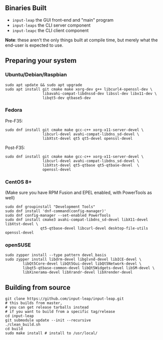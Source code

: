 ## Binaries Built

- `input-leap` the GUI front-end and "main" program
- `input-leaps` the CLI server component
- `input-leapc` the CLI client component

**Note**: these aren't the only things built at compile time, but merely what the end-user is expected to use.

## Preparing your system

### Ubuntu/Debian/Raspbian

```shell
sudo apt update && sudo apt upgrade
sudo apt install git cmake make xorg-dev g++ libcurl4-openssl-dev \
                 libavahi-compat-libdnssd-dev libssl-dev libx11-dev \
                 libqt5-dev qtbase5-dev
```

### Fedora

Pre-F35:

```shell
sudo dnf install git cmake make gcc-c++ xorg-x11-server-devel \
                 libcurl-devel avahi-compat-libdns_sd-devel \
                 libXtst-devel qt5 qt5-devel openssl-devel
```

Post-F35:

```shell
sudo dnf install git cmake make gcc-c++ xorg-x11-server-devel \
                 libcurl-devel avahi-compat-libdns_sd-devel \
                 libXtst-devel qt5-qtbase qt5-qtbase-devel  \
                 openssl-devel
```

### CentOS 8+

(Make sure you have RPM Fusion and EPEL enabled, with PowerTools as well)

```shell
sudo dnf groupinstall "Development Tools"
sudo dnf install 'dnf-command(config-manager)'
sudo dnf config-manager --set-enabled PowerTools
sudo dnf install cmake3 avahi-compat-libdns_sd-devel libX11-devel libXtst-devel \
                qt5-qtbase-devel libcurl-devel desktop-file-utils openssl-devel
```

### openSUSE

```shell
sudo zypper install --type pattern devel_basis
sudo zypper install libdrm-devel libglvnd-devel libICE-devel \
        libQt5Core-devel libQt5Gui-devel libQt5Network-devel \
        libqt5-qtbase-common-devel libQt5Widgets-devel libSM-devel \
        libXinerama-devel libXrandr-devel libXrender-devel
```

## Building from source
```shell
git clone https://github.com/input-leap/input-leap.git
# this builds from master,
# you can get release tarballs instead
# if you want to build from a specific tag/release
cd input-leap
git submodule update --init --recursive
./clean_build.sh
cd build
sudo make install # install to /usr/local/
```
